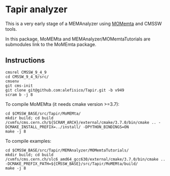# Tapir analyzer

This is a very early stage of a MEMAnalyzer using [MOMemta](https://momemta.github.io/) and CMSSW tools.

In this package, MoMEMta and MEMAnalyzer/MOMemtaTutorials are submodules link to the MoMEmta package.

## Instructions

~~~
cmsrel CMSSW_9_4_9
cd CMSSW_9_4_9/src/
cmsenv
git cms-init
git clone git@github.com:alefisico/Tapir.git -b v949
scram b -j 8
~~~

To compile MoMEMta (it needs cmake version >=3.7):
~~~
cd $CMSSW_BASE/src/Tapir/MoMEMta/
mkdir build; cd build
/cvmfs/cms.cern.ch/${SCRAM_ARCH}/external/cmake/3.7.0/bin/cmake .. -DCMAKE_INSTALL_PREFIX=../install/ -DPYTHON_BINDINGS=ON
make -j 8
~~~

To compile examples:
~~~
cd $CMSSW_BASE/src/Tapir/MEMAnalyzer/MOMemtaTutorials/
mkdir build; cd build
/cvmfs/cms.cern.ch/slc6_amd64_gcc630/external/cmake/3.7.0/bin/cmake .. -DCMAKE_PREFIX_PATH=${CMSSW_BASE}/src/Tapir/MoMEMta/build/
make -j 8
~~~

